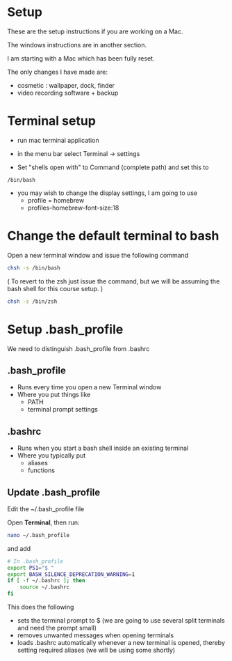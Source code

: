 # Setup

These are the setup instructions if you are working on a Mac.

The windows instructions are in another section.

I am starting with a Mac which has been fully reset.

The only changes I have made are:

- cosmetic : wallpaper, dock, finder
- video recording software + backup

# Terminal setup

- run mac terminal application

- in the menu bar select Terminal → settings

- Set "shells open with" to Command (complete path) and set this to

```
/bin/bash
```

- you may wish to change the display settings, I am going to use
  - profile = homebrew
  - profiles-homebrew-font-size:18

# Change the default terminal to bash

Open a new terminal window and issue the following command

```bash
chsh -s /bin/bash
```

( To revert to the zsh just issue the command, but we will be assuming the bash shell for this course setup. )

```bash
chsh -s /bin/zsh
```

# Setup .bash_profile

We need to distinguish .bash_profile from .bashrc

## .bash_profile

- Runs every time you open a new Terminal window
- Where you put things like
  - PATH
  - terminal prompt settings

## .bashrc

- Runs when you start a bash shell inside an existing terminal
- Where you typically put
  - aliases
  - functions

## Update .bash_profile

Edit the ~/.bash_profile file

Open **Terminal**, then run:

```bash
nano ~/.bash_profile
```

and add

```bash
# In .bash_profile
export PS1="$ "
export BASH_SILENCE_DEPRECATION_WARNING=1
if [ -f ~/.bashrc ]; then
    source ~/.bashrc
fi

```

This does the following

- sets the terminal prompt to $ (we are going to use several split terminals and need the prompt small)
- removes unwanted messages when opening terminals
- loads .bashrc automatically whenever a new terminal is opened, thereby setting required aliases (we will be using some shortly)
